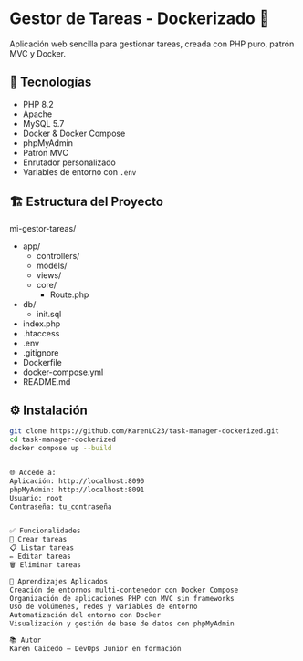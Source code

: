 # Gestor de Tareas - Dockerizado 🐳

Aplicación web sencilla para gestionar tareas, creada con PHP puro, patrón MVC y Docker.

## 🚀 Tecnologías

- PHP 8.2
- Apache
- MySQL 5.7
- Docker & Docker Compose
- phpMyAdmin
- Patrón MVC
- Enrutador personalizado
- Variables de entorno con `.env`

## 🏗️ Estructura del Proyecto

mi-gestor-tareas/
- app/
  - controllers/
  - models/
  - views/
  - core/
    - Route.php
- db/
  - init.sql
- index.php
- .htaccess
- .env
- .gitignore
- Dockerfile
- docker-compose.yml
- README.md


## ⚙️ Instalación

```bash
git clone https://github.com/KarenLC23/task-manager-dockerized.git
cd task-manager-dockerized
docker compose up --build


🌐 Accede a:
Aplicación: http://localhost:8090
phpMyAdmin: http://localhost:8091
Usuario: root
Contraseña: tu_contraseña


✅ Funcionalidades
📌 Crear tareas
📋 Listar tareas
✏️ Editar tareas
🗑️ Eliminar tareas

📘 Aprendizajes Aplicados
Creación de entornos multi-contenedor con Docker Compose
Organización de aplicaciones PHP con MVC sin frameworks
Uso de volúmenes, redes y variables de entorno
Automatización del entorno con Docker
Visualización y gestión de base de datos con phpMyAdmin

📚 Autor
Karen Caicedo – DevOps Junior en formación
